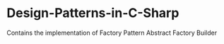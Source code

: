 # Design-Patterns-in-C-Sharp

Contains the implementation of
Factory Pattern
Abstract Factory
Builder